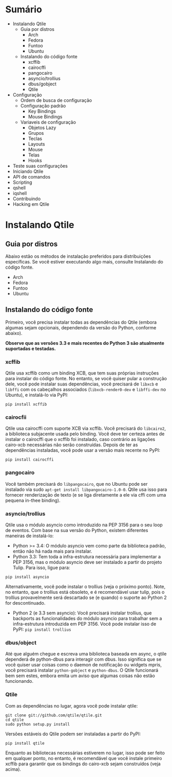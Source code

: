 # Sumário
 - Instalando Qtile
 	- Guia por distros
 		- Arch
 		- Fedora
 		- Funtoo
 		- Ubuntu
 	- Instalando do código fonte
 		- xcffib
 		- cairocffi
 		- pangocairo
 		- asyncio/trollius
 		- dbus/gobject
 		- Qtile
 - Configuração
 	- Ordem de busca de configuração
 	- Configuração padrão
 		- Key Bindings
 		- Mouse Bindings
 	- Variaveis de configuração
 		- Objetos Lazy
 		- Grupos
 		- Teclas
 		- Layouts
 		- Mouse
 		- Telas
 		- Hooks
 - Teste suas configurações
 - Iniciando Qtile
 - API de comandos
 - Scripting
 - qshell
 - iqshell
 - Contribuindo
 - Hacking em Qtile


# Instalando Qtile
## Guia por distros
Abaixo estão os métodos de instalação preferidos para distribuições específicas. Se você estiver executando algo mais, consulte Instalando do código fonte.
 - Arch
 - Fedora
 - Funtoo
 - Ubuntu

## Instalando do código fonte
Primeiro, você precisa instalar todas as dependências do Qtile (embora algumas sejam opcionais, dependendo da versão do Python, conforme abaixo).

**Observe que as versões 3.3 e mais recentes do Python 3 são atualmente suportadas e testadas.**

### xcffib
Qtile usa xcffib como um binding XCB, que tem suas próprias instruções para instalar do código fonte. No entanto, se você quiser pular a construção dele, você pode instalar suas dependências, você precisará de `libxcb` e `libffi` com os cabeçalhos associados (`libxcb-render0-dev` e `libffi-dev` no Ubuntu), e instalá-lo via PyPI:
```
pip install xcffib
```

### cairocfii
Qtile usa cairocffi com suporte XCB via xcffib. Você precisará do `libcairo2`, a biblioteca subjacente usada pelo binding. Você deve ter certeza antes de instalar o cairocffi que o xcffib foi instalado, caso contrário as ligações cairo-xcb necessárias não serão construídas. Depois de ter as dependências instaladas, você pode usar a versão mais recente no PyPI:
```
pip install cairocffi
```

### pangocairo
Você também precisará do `libpangocairo`, que no Ubuntu pode ser instalado via sudo `apt-get install libpangocairo-1.0-0`. Qtile usa isso para fornecer renderização de texto (e se liga diretamente a ele via cffi com uma pequena in-thee binding).

### asyncio/trollius
Qtile usa o módulo asyncio como introduzido na PEP 3156 para o seu loop de eventos. Com base na sua versão do Python, existem diferentes maneiras de instalá-lo:

 - Python >= 3.4: O módulo asyncio vem como parte da biblioteca padrão, então não há nada mais para instalar.
 - Python 3.3: Tem toda a infra-estrutura necessária para implementar a PEP 3156, mas o módulo asyncio deve ser instalado a partir do projeto Tulip. Para isso, ligue para:

 `pip install asyncio`

 Alternativamente, você pode instalar o trollius (veja o próximo ponto). Note, no entanto, que o trollius está obsoleto, e é recomendável usar tulip, pois o trollius provavelmente será descartado se (e quando) o suporte ao Python 2 for descontinuado.
 - Python 2 (e 3.3 sem asyncio): Você precisará instalar trollius, que backports as funcionalidades do módulo asyncio para trabalhar sem a infra-estrutura introduzida em PEP 3156. Você pode instalar isso de PyPI:
 `pip install trollius`

### dbus/object
Até que alguém chegue e escreva uma biblioteca baseada em async, o qtile dependerá de python-dbus para interagir com dbus. Isso significa que se você quiser usar coisas como o daemon de notificação ou widgets mpris, você precisará instalar `python-gobject` e `python-dbus`. O Qtile funcionará bem sem estes, embora emita um aviso que algumas coisas não estão funcionando.

### Qtile
Com as dependências no lugar, agora você pode instalar qtile:
```
git clone git://github.com/qtile/qtile.git
cd qtile
sudo python setup.py install
```
Versões estáveis do Qtile podem ser instaladas a partir do PyPI:
```
pip install qtile
```
Enquanto as bibliotecas necessárias estiverem no lugar, isso pode ser feito em qualquer ponto, no entanto, é recomendável que você instale primeiro xcffib para garantir que os bindings do cairo-xcb sejam construídos (veja acima).